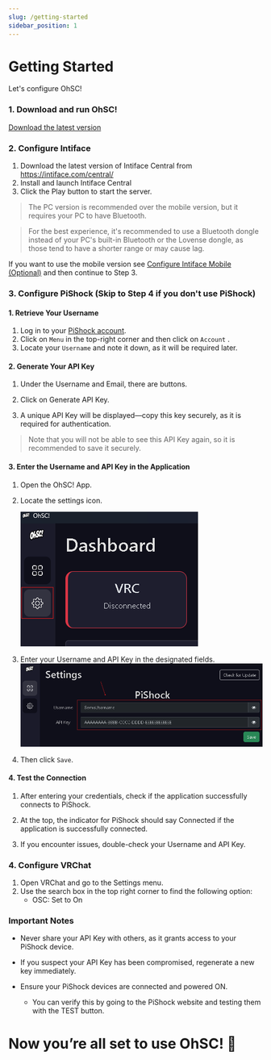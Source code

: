 ```yaml
---
slug: /getting-started
sidebar_position: 1
---
```


# Getting Started

Let's configure OhSC!


### 1. Download and run OhSC!

[Download the latest version](https://github.com/OhSCbrr/ohsc/releases/latest)

### 2. Configure Intiface

1. Download the latest version of Intiface Central from https://intiface.com/central/
2. Install and launch Intiface Central
3. Click the Play button to start the server.

> The PC version is recommended over the mobile version, but it requires your PC to have Bluetooth.

> For the best experience, it's recommended to use a Bluetooth dongle instead of your PC's built-in Bluetooth or the Lovense dongle, as those tend to have a shorter range or may cause lag.

If you want to use the mobile version see [Configure Intiface Mobile (Optional)](/docs/intiface-on-mobile) and then continue to Step 3.


### 3. Configure PiShock (Skip to Step 4 if you don't use PiShock)

#### 1. Retrieve Your Username

1. Log in to your [PiShock account](https://pishock.com/).
2. Click on `Menu` in the top-right corner and then click on `Account` .
3. Locate your `Username` and note it down, as it will be required later.

#### 2. Generate Your API Key

1. Under the Username and Email, there are buttons.

2. Click on Generate API Key.

3. A unique API Key will be displayed—copy this key securely, as it is required for authentication.

> Note that you will not be able to see this API Key again, so it is recommended to save it securely.

#### 3. Enter the Username and API Key in the Application

1. Open the OhSC! App.

2. Locate the settings icon.

    ![OhSC Settings](ohsc_setting.png)

3. Enter your Username and API Key in the designated fields.
    ![PiShock Setting](pishock-settings.png)

4. Then click `Save`.



#### 4. Test the Connection

1. After entering your credentials, check if the application successfully connects to PiShock.

2. At the top, the indicator for PiShock should say Connected if the application is successfully connected.

3. If you encounter issues, double-check your Username and API Key.


### 4. Configure VRChat
1. Open VRChat and go to the Settings menu.
2. Use the search box in the top right corner to find the following option:
    - OSC: Set to On

### Important Notes

- Never share your API Key with others, as it grants access to your PiShock device.

- If you suspect your API Key has been compromised, regenerate a new key immediately.

- Ensure your PiShock devices are connected and powered ON.

  - You can verify this by going to the PiShock website and testing them with the TEST button.

# Now you’re all set to use OhSC! 🎉




